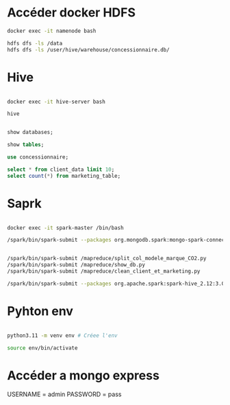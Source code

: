 # Accéder docker HDFS

```bash
docker exec -it namenode bash

hdfs dfs -ls /data
hdfs dfs -ls /user/hive/warehouse/concessionnaire.db/

```

<!--  -->
<!--  -->
<!--  -->
<!--  -->

# Hive

```bash

docker exec -it hive-server bash

hive

```

```sql

show databases;

show tables;

use concessionnaire;

select * from client_data limit 10;
select count(*) from marketing_table;

```

<!--  -->
<!--  -->
<!--  -->
<!--  -->

# Saprk

```bash

docker exec -it spark-master /bin/bash

/spark/bin/spark-submit --packages org.mongodb.spark:mongo-spark-connector_2.12:3.0.1 /spark_mongo.py


/spark/bin/spark-submit /mapreduce/split_col_modele_marque_CO2.py
/spark/bin/spark-submit /mapreduce/show_db.py
/spark/bin/spark-submit /mapreduce/clean_client_et_marketing.py

/spark/bin/spark-submit --packages org.apache.spark:spark-hive_2.12:3.0.1 /mapreduce/show_db.py


```

<!--  -->
<!--  -->
<!--  -->
<!--  -->

# Pyhton env

```bash

python3.11 -m venv env # Créee l'env

source env/bin/activate

```

# Accéder a mongo express

USERNAME = admin
PASSWORD = pass

